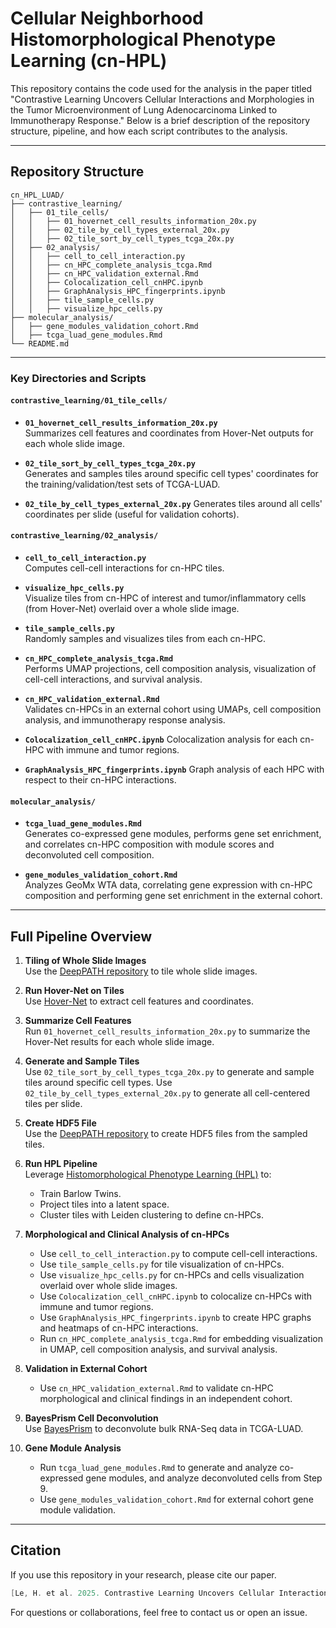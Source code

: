 
# Cellular Neighborhood Histomorphological Phenotype Learning (cn-HPL)

This repository contains the code used for the analysis in the paper titled "Contrastive Learning Uncovers Cellular Interactions and Morphologies in the Tumor Microenvironment of Lung Adenocarcinoma Linked to Immunotherapy Response." Below is a brief description of the repository structure, pipeline, and how each script contributes to the analysis.

---

## Repository Structure

```
cn_HPL_LUAD/
├── contrastive_learning/                     
│   ├── 01_tile_cells/
│   │   ├── 01_hovernet_cell_results_information_20x.py
│   │   ├── 02_tile_by_cell_types_external_20x.py
│   │   ├── 02_tile_sort_by_cell_types_tcga_20x.py
│   ├── 02_analysis/
│   │   ├── cell_to_cell_interaction.py
│   │   ├── cn_HPC_complete_analysis_tcga.Rmd
│   │   ├── cn_HPC_validation_external.Rmd
│   │   ├── Colocalization_cell_cnHPC.ipynb
│   │   ├── GraphAnalysis_HPC_fingerprints.ipynb
│   │   ├── tile_sample_cells.py
│   │   ├── visualize_hpc_cells.py
├── molecular_analysis/                   
│   ├── gene_modules_validation_cohort.Rmd                
│   ├── tcga_luad_gene_modules.Rmd             
└── README.md             
```

---


### Key Directories and Scripts

#### `contrastive_learning/01_tile_cells/`
- **`01_hovernet_cell_results_information_20x.py`**  
  Summarizes cell features and coordinates from Hover-Net outputs for each whole slide image.

- **`02_tile_sort_by_cell_types_tcga_20x.py`**  
  Generates and samples tiles around specific cell types' coordinates for the training/validation/test sets of TCGA-LUAD.

- **`02_tile_by_cell_types_external_20x.py`**
  Generates tiles around all cells' coordinates per slide (useful for validation cohorts).

#### `contrastive_learning/02_analysis/`
- **`cell_to_cell_interaction.py`**  
  Computes cell-cell interactions for cn-HPC tiles.

- **`visualize_hpc_cells.py`**  
  Visualize tiles from cn-HPC of interest and tumor/inflammatory cells (from Hover-Net) overlaid over a whole slide image.
  
- **`tile_sample_cells.py`**  
  Randomly samples and visualizes tiles from each cn-HPC.

- **`cn_HPC_complete_analysis_tcga.Rmd`**  
  Performs UMAP projections, cell composition analysis, visualization of cell-cell interactions, and survival analysis.

- **`cn_HPC_validation_external.Rmd`**  
  Validates cn-HPCs in an external cohort using UMAPs, cell composition analysis, and immunotherapy response analysis.

- **`Colocalization_cell_cnHPC.ipynb`** 
  Colocalization analysis for each cn-HPC with immune and tumor regions.

- **`GraphAnalysis_HPC_fingerprints.ipynb`** 
  Graph analysis of each HPC with respect to their cn-HPC interactions.

#### `molecular_analysis/`
- **`tcga_luad_gene_modules.Rmd`**  
  Generates co-expressed gene modules, performs gene set enrichment, and correlates cn-HPC composition with module scores and deconvoluted cell composition.

- **`gene_modules_validation_cohort.Rmd`**  
  Analyzes GeoMx WTA data, correlating gene expression with cn-HPC composition and performing gene set enrichment in the external cohort.

---

## Full Pipeline Overview

1. **Tiling of Whole Slide Images**  
   Use the [DeepPATH repository](https://github.com/ncoudray/DeepPATH) to tile whole slide images.

2. **Run Hover-Net on Tiles**  
   Use [Hover-Net](https://github.com/vqdang/hover_net) to extract cell features and coordinates.

3. **Summarize Cell Features**  
   Run `01_hovernet_cell_results_information_20x.py` to summarize the Hover-Net results for each whole slide image.

4. **Generate and Sample Tiles**  
   Use `02_tile_sort_by_cell_types_tcga_20x.py` to generate and sample tiles around specific cell types.
   Use `02_tile_by_cell_types_external_20x.py` to generate all cell-centered tiles per slide.

5. **Create HDF5 File**  
   Use the [DeepPATH repository](https://github.com/ncoudray/DeepPATH) to create HDF5 files from the sampled tiles.

6. **Run HPL Pipeline**  
   Leverage [Histomorphological Phenotype Learning (HPL)](https://github.com/AdalbertoCq/Histomorphological-Phenotype-Learning) to:
   - Train Barlow Twins.
   - Project tiles into a latent space.
   - Cluster tiles with Leiden clustering to define cn-HPCs.

7. **Morphological and Clinical Analysis of cn-HPCs**  
   - Use `cell_to_cell_interaction.py` to compute cell-cell interactions.
   - Use `tile_sample_cells.py` for tile visualization of cn-HPCs.
   - Use `visualize_hpc_cells.py` for cn-HPCs and cells visualization overlaid over whole slide images.
   - Use `Colocalization_cell_cnHPC.ipynb` to colocalize cn-HPCs with immune and tumor regions.
   - Use `GraphAnalysis_HPC_fingerprints.ipynb` to create HPC graphs and heatmaps of cn-HPC interactions.
   - Run `cn_HPC_complete_analysis_tcga.Rmd` for embedding visualization in UMAP, cell composition analysis, and survival analysis.

8. **Validation in External Cohort**  
   - Use `cn_HPC_validation_external.Rmd` to validate cn-HPC morphological and clinical findings in an independent cohort.

9. **BayesPrism Cell Deconvolution**  
   Use [BayesPrism](https://github.com/ninashenker/LUAD) to deconvolute bulk RNA-Seq data in TCGA-LUAD.

10. **Gene Module Analysis**  
    - Run `tcga_luad_gene_modules.Rmd` to generate and analyze co-expressed gene modules, and analyze deconvoluted cells from Step 9.
    - Use `gene_modules_validation_cohort.Rmd` for external cohort gene module validation.

---

## Citation

If you use this repository in your research, please cite our paper.  
```csharp
[Le, H. et al. 2025. Contrastive Learning Uncovers Cellular Interactions and Morphologies in the Tumor Microenvironment of Lung Adenocarcinoma Linked to Immunotherapy Response.]
```
For questions or collaborations, feel free to contact us or open an issue. 







   
